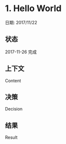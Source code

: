 # 1. Hello World

日期: 2017/11/22

## 状态

2017-11-26 完成

## 上下文

Content

## 决策

Decision

## 结果

Result
